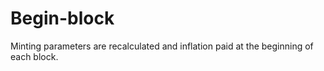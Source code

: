 <!--
order: 2
-->

# Begin-block

Minting parameters are recalculated and inflation paid at the beginning of each block.

<!-- TODO -->
